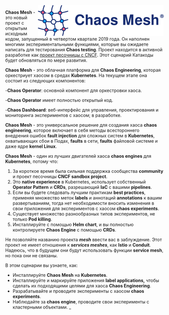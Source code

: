 <img align="right" width="400" src="./assets/chaos-mesh.png">

**Chaos Mesh** - это новый проект с открытым исходным кодом, запущенный в четвертом квартале 2019 года. Он наполнен многими экспериментальными функциями, которые вы ожидаете написать для тестирования **Chaos testing**. Проект находится в активной разработке как [проект песочницы с CNCF](https://www.cncf.io/sandbox-projects/). Этот сценарий Катакоды будет обновляться по мере развития.

**Chaos Mesh** - это облачная платформа для **Chaos Engineering**, которая оркестриует хаосом в средах **Kubernetes**. На текущем этапе она состоит из следующих компонентов:

-**Chaos Operator**: основной компонент для оркестровки хаоса.  

-**Chaos Operator** имеет полностью открытый код.  

-**Chaos Dashboard**: веб-интерфейс для управления, проектирования и мониторинга экспериментов с хаосом; в разработке.


**Chaos Mesh** - это универсальное решение для создания хаоса **chaos engineering**, которое включает в себя методы всестороннего внедрения ошибок **fault injection** для сложных систем в **Kubernetes**, охватывающих сбои в Подах, **faults** в сети, **faults** файловой системе и даже ядре **kernel Linux**.

**Chaos Mesh** - один из лучших двигателей хаоса **chaos engines** для **Kubernetes**, потому что:

1. За короткое время была сильная поддержка сообщества **community** и проект песочницы **CNCF sandbox project**.
1. Это **native experience** в Kubernetes, использует собственный **Operator Pattern** и **CRDs**, разрешающий **IaC** с вашими **pipelines**.
1. Если вы будете следовать лучшим практикам **best practices**, применяя множество меток **labels** и аннотаций **annotations** к вашим развертываниям, тогда нет необходимости вносить изменения в свои приложения для экспериментов с хаосом **chaos experiments**.
1. Существует множество разнообразных типов экспериментов, не только **Pod killing**.
1. Инсталлируйте с помощью **Helm chart**, и вы полностью контролируете **Chaos Engine** с помощью **CRDs**.

Не позволяйте названию проекта **_mesh_** ввести вас в заблуждение. Этот проект не имеет отношения к **_services meshes_**, как **Istio** и **Conduit**. 
Надеюсь, что в будущем они будут использовать функции **service mesh**, но пока они не связаны.

В этом сценарии вы узнаете, как:

- Инсталлируйте **Chaos Mesh** на **Kubernetes**.
- Инсталлируйте и маркируйте приложения **label applications,** чтобы сделать их подходящими целями для хаоса **Chaos Engineering**.
- Разрабатывайте и проводите эксперименты с хаосом **chaos experiments**.
- Наблюдайте за **chaos engine**, проводите свои эксперименты с кластерными объектами.
_
